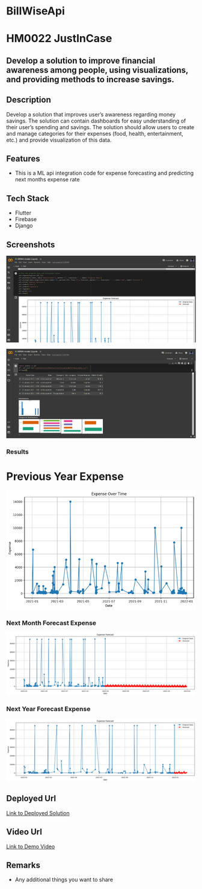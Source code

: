 # BillWiseApi

# HM0022 JustInCase

## Develop a solution to improve financial awareness among people, using visualizations, and providing methods to increase savings.

## Description
Develop a solution that improves user’s awareness regarding money savings. The solution can contain
dashboards for easy understanding of their user’s spending and savings. The solution should allow
users to create and manage categories for their expenses (food, health, entertainment, etc.) and
provide visualization of this data.

## Features
- This is a ML api integration code for expense forecasting and predicting next months expense rate

## Tech Stack
- Flutter
- Firebase
- Django

## Screenshots
![Image Alt text](data-image/screentwo.png "Optional title")

![Image Alt text](data-image/screenone.png "Optional title")

### Results
# Previous Year Expense
![Image Alt text](data-image/download(1).png "Previous Year Expense")

### Next Month Forecast Expense
![Image Alt text](data-image/download(2).png "Next Month Forecast Expense")

### Next Year Forecast Expense
![Image Alt text](data-image/download(3).png "Next Year Forecast Expense")

## Deployed Url
[Link to Deployed Solution](gfgpccoe.in)

## Video Url
[Link to Demo Video](https://drive.google.com/drive/folders/1jO5_o4o_1UCiCiLQuMnJLvqhgAb4F26K)

## Remarks
- Any additional things you want to share
